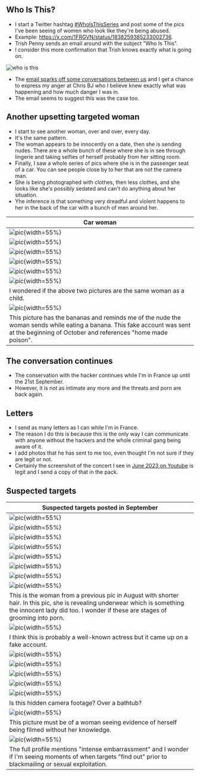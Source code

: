 ## Who Is This?

- I start a Twitter hashtag [#WhoIsThisSeries](https://x.com/hashtag/WhoIsThisSeries?src=hashtag_click&f=live) and post some of the pics I've been seeing of women who look like they're being abused.
- Example: https://x.com/1FRGVN/status/1838259385233002736.
- Trish Penny sends an email around with the subject "Who Is This".
- I consider this more confirmation that Trish knows exactly what is going on.

![who is this](../../content/images/who%20is%20this.png)

- The [email sparks off some conversations between us](../../content/documents/emails/who-is-this.pdf) and I get a chance to express my anger at Chris BJ who I believe knew exactly what was happening and how much danger I was in.
- The email seems to suggest this was the case too.

## Another upsetting targeted woman

- I start to see another woman, over and over, every day.
- It's the same pattern. 
- The woman appears to be innocently on a date, then she is sending nudes. There are a whole bunch of these where she is in see through lingerie and taking selfies of herself probably from her sitting room.
- Finally, I saw a whole series of pics where she is in the passenger seat of a car. You can see people close by to her that are not the camera man.
- She is being photographed with clothes, then less clothes, and she looks like she's possibly sedated and can't do anything about her situation.
- Yhe inference is that something very dreadful and violent happens to her in the back of the car with a bunch of men around her.

| Car woman |
|-|
| ![pic]( ../../content/images/targeted-women/car-woman/1.png ){width=55%} |
| ![pic]( ../../content/images/targeted-women/car-woman/2.png ){width=55%} |
| ![pic]( ../../content/images/targeted-women/car-woman/3.png ){width=55%} |
| ![pic]( ../../content/images/targeted-women/car-woman/4.png ){width=55%} |
| ![pic]( ../../content/images/targeted-women/car-woman/5.png ){width=55%} |
| ![pic]( ../../content/images/targeted-women/car-woman/6.png ){width=55%} 
I wondered if the above two pictures are the same woman as a child. |
| ![pic]( ../../content/images/targeted-women/car-woman/7.png ){width=55%} 
This picture has the bananas and reminds me of the nude the woman sends while eating a banana. This fake account was sent at the beginning of October and references "home made poison". |

## The conversation continues

- The conservation with the hacker continues while I'm in France up until the 21st September.
- However, it is not as intimate any more and the threats and porn are back again.

## Letters

- I send as many letters as I can while I'm in France.
- The reason I do this is because this is the only way I can communicate with anyone without the hackers and the whole criminal gang being aware of it.
- I add photos that he has sent to me too, even thought I'm not sure if they are legit or not.
- Certainly the screenshot of the concert I see in [June 2023 on Youtube](../2023/june.md#youtube) is legit and I send a copy of that in the pack.

## Suspected targets

| Suspected targets posted in September |
|-|
| ![pic]( ../../content/images/targeted-women/21.png ){width=55%}  
| ![pic]( ../../content/images/targeted-women/22.png ){width=55%} |
| ![pic]( ../../content/images/targeted-women/23.png ){width=55%} |
| ![pic]( ../../content/images/targeted-women/24.png ){width=55%} |
| ![pic]( ../../content/images/targeted-women/25.png ){width=55%} |
| ![pic]( ../../content/images/targeted-women/26.png ){width=55%} |
| ![pic]( ../../content/images/targeted-women/27.png ){width=55%} |
| ![pic]( ../../content/images/targeted-women/28.png ){width=55%} 
This is the woman from a previous pic in August with shorter hair. In this pic, she is revealing underwear which is something the innocent lady did too. I wonder if these are stages of grooming into porn. |
| ![pic]( ../../content/images/targeted-women/29.png ){width=55%} 
I think this is probably a well-known actress but it came up on a fake account. |
| ![pic]( ../../content/images/targeted-women/30.png ){width=55%}  |
| ![pic]( ../../content/images/targeted-women/31.png ){width=55%}  |
| ![pic]( ../../content/images/targeted-women/32.png ){width=55%}  |
| ![pic]( ../../content/images/targeted-women/33.png ){width=55%}  |
| ![pic]( ../../content/images/targeted-women/34.png ){width=55%} 
Is this hidden camera footage? Over a bathtub? |
| ![pic]( ../../content/images/targeted-women/35.png ){width=55%} 
This picture must be of a woman seeing evidence of herself being filmed without her knowledge.  |
| ![pic]( ../../content/images/targeted-women/36.png ){width=55%} 
The full profile mentions "intense embarrassment" and I wonder if I'm seeing moments of when targets "find out" prior to blackmailing or sexual exploitation.  |
